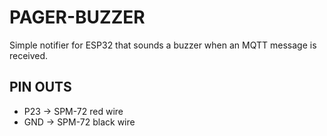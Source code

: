 # PAGER-BUZZER

Simple notifier for ESP32 that sounds a buzzer when an MQTT message is received.

## PIN OUTS

* P23 -> SPM-72 red wire
* GND -> SPM-72 black wire

